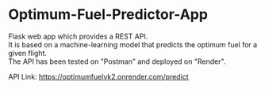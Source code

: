 # Optimum-Fuel-Predictor-App

Flask web app which provides a REST API.  
It is based on a machine-learning model that predicts the optimum fuel for a given flight.  
The API has been tested on "Postman" and deployed on "Render".  

API Link: https://optimumfuelvk2.onrender.com/predict 
